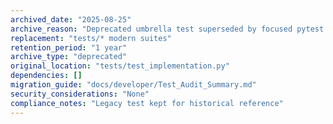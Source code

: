 ```yaml
---
archived_date: "2025-08-25"
archive_reason: "Deprecated umbrella test superseded by focused pytest suites"
replacement: "tests/* modern suites"
retention_period: "1 year"
archive_type: "deprecated"
original_location: "tests/test_implementation.py"
dependencies: []
migration_guide: "docs/developer/Test_Audit_Summary.md"
security_considerations: "None"
compliance_notes: "Legacy test kept for historical reference"
---
```

